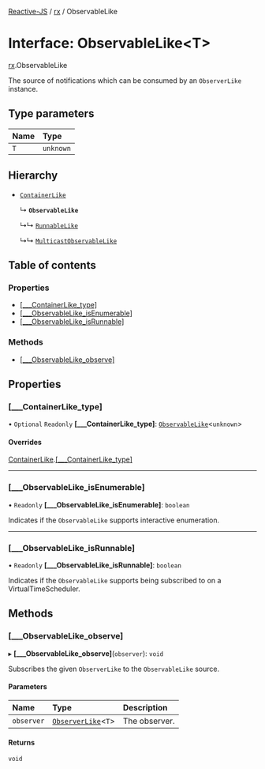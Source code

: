 [Reactive-JS](../README.md) / [rx](../modules/rx.md) / ObservableLike

# Interface: ObservableLike<T\>

[rx](../modules/rx.md).ObservableLike

The source of notifications which can be consumed by an `ObserverLike` instance.

## Type parameters

| Name | Type |
| :------ | :------ |
| `T` | `unknown` |

## Hierarchy

- [`ContainerLike`](containers.ContainerLike.md)

  ↳ **`ObservableLike`**

  ↳↳ [`RunnableLike`](rx.RunnableLike.md)

  ↳↳ [`MulticastObservableLike`](rx.MulticastObservableLike.md)

## Table of contents

### Properties

- [[\_\_\_ContainerLike\_type]](rx.ObservableLike.md#[___containerlike_type])
- [[\_\_\_ObservableLike\_isEnumerable]](rx.ObservableLike.md#[___observablelike_isenumerable])
- [[\_\_\_ObservableLike\_isRunnable]](rx.ObservableLike.md#[___observablelike_isrunnable])

### Methods

- [[\_\_\_ObservableLike\_observe]](rx.ObservableLike.md#[___observablelike_observe])

## Properties

### [\_\_\_ContainerLike\_type]

• `Optional` `Readonly` **[\_\_\_ContainerLike\_type]**: [`ObservableLike`](rx.ObservableLike.md)<`unknown`\>

#### Overrides

[ContainerLike](containers.ContainerLike.md).[[___ContainerLike_type]](containers.ContainerLike.md#[___containerlike_type])

___

### [\_\_\_ObservableLike\_isEnumerable]

• `Readonly` **[\_\_\_ObservableLike\_isEnumerable]**: `boolean`

Indicates if the `ObservableLike` supports interactive enumeration.

___

### [\_\_\_ObservableLike\_isRunnable]

• `Readonly` **[\_\_\_ObservableLike\_isRunnable]**: `boolean`

Indicates if the `ObservableLike` supports being subscribed to
on a VirtualTimeScheduler.

## Methods

### [\_\_\_ObservableLike\_observe]

▸ **[___ObservableLike_observe]**(`observer`): `void`

Subscribes the given `ObserverLike` to the `ObservableLike` source.

#### Parameters

| Name | Type | Description |
| :------ | :------ | :------ |
| `observer` | [`ObserverLike`](rx.ObserverLike.md)<`T`\> | The observer. |

#### Returns

`void`
